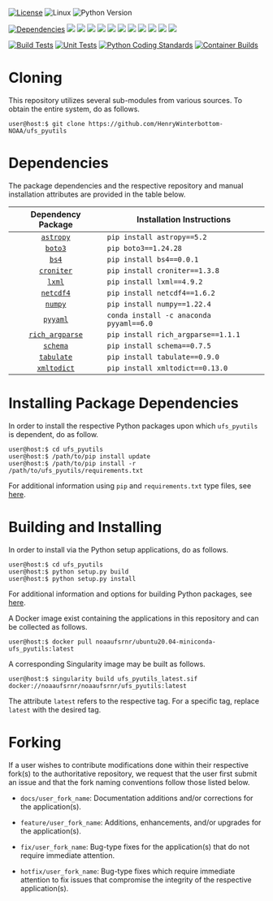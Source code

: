 [![License](https://img.shields.io/badge/License-LGPL_v2.1-black)](https://github.com/HenryWinterbottom-NOAA/ufs_pyutils/blob/develop/LICENSE)
![Linux](https://img.shields.io/badge/Linux-ubuntu%7Ccentos-lightgrey)
![Python Version](https://img.shields.io/badge/Python-3.5|3.6|3.7-blue)

[![Dependencies](https://img.shields.io/badge/dependencies-astropy-orange)](https://github.com/astropy/astropy)
[![](https://img.shields.io/badge/boto3-orange)](https://github.com/boto/boto3)
[![](https://img.shields.io/badge/bs4-orange)](https://github.com/waylan/beautifulsoup)
[![](https://img.shields.io/badge/croniter-orange)](https://github.com/kiorky/croniter)
[![](https://img.shields.io/badge/lxml-orange)](https://github.com/lxml/lxml)
[![](https://img.shields.io/badge/netcdf4-orange)](https://github.com/Unidata/netcdf4-python)
[![](https://img.shields.io/badge/numpy-orange)](https://github.com/numpy/numpy)
[![](https://img.shields.io/badge/pyyaml-orange)](https://github.com/yaml/pyyaml)
[![](https://img.shields.io/badge/rich__argparse-orange)](https://github.com/hamdanal/rich-argparse)
[![](https://img.shields.io/badge/schema-orange)](https://github.com/keleshev/schema)
[![](https://img.shields.io/badge/tabulate-orange)](https://github.com/gregbanks/python-tabulate)
[![](https://img.shields.io/badge/xmltodict-orange)](https://github.com/martinblech/xmltodict)

[![Build Tests](https://github.com/HenryWinterbottom-NOAA/ufs_pyutils/actions/workflows/buildtest.yaml/badge.svg)](https://github.com/HenryWinterbottom-NOAA/ufs_pyutils/actions/workflows/buildtest.yaml)
[![Unit Tests](https://github.com/HenryWinterbottom-NOAA/ufs_pyutils/actions/workflows/unittests.yaml/badge.svg)](https://github.com/HenryWinterbottom-NOAA/ufs_pyutils/actions/workflows/unittests.yaml)
[![Python Coding Standards](https://github.com/HenryWinterbottom-NOAA/ufs_pyutils/actions/workflows/pycodestyle.yaml/badge.svg)](https://github.com/HenryWinterbottom-NOAA/ufs_pyutils/actions/workflows/pycodestyle.yaml)
[![Container Builds](https://github.com/HenryWinterbottom-NOAA/ufs_pyutils/actions/workflows/containers.yaml/badge.svg)](https://github.com/HenryWinterbottom-NOAA/ufs_pyutils/actions/workflows/containers.yaml)

# Cloning

This repository utilizes several sub-modules from various sources. To
obtain the entire system, do as follows.

~~~
user@host:$ git clone https://github.com/HenryWinterbottom-NOAA/ufs_pyutils
~~~

# Dependencies

The package dependencies and the respective repository and manual
installation attributes are provided in the table below.

<div align="center">

| Dependency Package | Installation Instructions |
| :-------------: | :-------------: | 
| [`astropy`](https://github.com/astropy/astropy) | <div align="left">`pip install astropy==5.2`</div> | 
| [`boto3`](https://github.com/boto/boto3) | <div align="left">`pip boto3==1.24.28`</div> | 
| [`bs4`](https://github.com/waylan/beautifulsoup) | <div align="left">`pip install bs4==0.0.1`</div> | 
| [`croniter`](https://github.com/kiorky/croniter) | <div align="left">`pip install croniter==1.3.8`</div> |
| [`lxml`](https://github.com/lxml/lxml) | <div align="left">`pip install lxml==4.9.2`</div> |
| [`netcdf4`](https://github.com/Unidata/netcdf4-python) | <div align="left">`pip install netcdf4==1.6.2`</div> |
| [`numpy`](https://github.com/numpy/numpy) | <div align="left">`pip install numpy==1.22.4`</div> |
| [`pyyaml`](https://github.com/yaml/pyyaml) | <div align="left">`conda install -c anaconda pyyaml==6.0`</div> |
| [`rich_argparse`](https://github.com/hamdanal/rich-argparse) | <div align="left">`pip install rich_argparse==1.1.1`</div> |
| [`schema`](https://github.com/keleshev/schema) | <div align="left">`pip install schema==0.7.5`</div> |
| [`tabulate`](https://github.com/gregbanks/python-tabulate) | <div align="left">`pip install tabulate==0.9.0`</div> | 
| [`xmltodict`](https://github.com/martinblech/xmltodict) | <div align="left">`pip install xmltodict==0.13.0`</div> |

</div>

# Installing Package Dependencies

In order to install the respective Python packages upon which
`ufs_pyutils` is dependent, do as follow.

~~~
user@host:$ cd ufs_pyutils
user@host:$ /path/to/pip install update
user@host:$ /path/to/pip install -r /path/to/ufs_pyutils/requirements.txt
~~~

For additional information using `pip` and `requirements.txt` type files, see [here](https://pip.pypa.io/en/stable/reference/requirements-file-format/).

# Building and Installing

In order to install via the Python setup applications, do as follows.

~~~
user@host:$ cd ufs_pyutils
user@host:$ python setup.py build
user@host:$ python setup.py install
~~~

For additional information and options for building Python packages, see [here](https://docs.python.org/3.5/distutils/setupscript.html).

A Docker image exist containing the applications in this repository and can be collected as follows.

~~~
user@host:$ docker pull noaaufsrnr/ubuntu20.04-miniconda-ufs_pyutils:latest
~~~

A corresponding Singularity image may be built as follows.

~~~
user@host:$ singularity build ufs_pyutils_latest.sif docker://noaaufsrnr/noaaufsrnr/ufs_pyutils:latest
~~~

The attribute `latest` refers to the respective tag. For a specific tag, replace `latest` with the desired tag.

# Forking

If a user wishes to contribute modifications done within their
respective fork(s) to the authoritative repository, we request that
the user first submit an issue and that the fork naming conventions
follow those listed below.

- `docs/user_fork_name`: Documentation additions and/or corrections for the application(s).

- `feature/user_fork_name`: Additions, enhancements, and/or upgrades for the application(s).

- `fix/user_fork_name`: Bug-type fixes for the application(s) that do not require immediate attention.

- `hotfix/user_fork_name`: Bug-type fixes which require immediate attention to fix issues that compromise the integrity of the respective application(s).  
